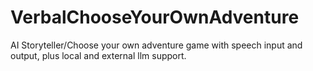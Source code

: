 # VerbalChooseYourOwnAdventure
AI Storyteller/Choose your own adventure game with speech input and output, plus local and external llm support.
